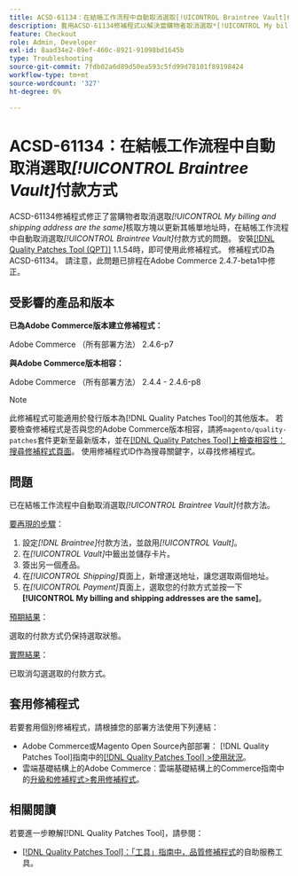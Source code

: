 ```yaml
---
title: ACSD-61134：在結帳工作流程中自動取消選取[!UICONTROL Braintree Vault]付款方式
description: 套用ACSD-61134修補程式以解決當購物者取消選取*[!UICONTROL My billing and shipping address are the same]*核取方塊以更新其帳單地址時，在結帳工作流程中自動取消選取*[!UICONTROL Braintree Vault]*付款方法的Adobe Commerce問題。
feature: Checkout
role: Admin, Developer
exl-id: 8aad34e2-89ef-460c-8921-91098bd1645b
type: Troubleshooting
source-git-commit: 7fdb02a6d89d50ea593c5fd99d78101f89198424
workflow-type: tm+mt
source-wordcount: '327'
ht-degree: 0%

---
```


# ACSD-61134：在結帳工作流程中自動取消選取&#x200B;*[!UICONTROL Braintree Vault]*&#x200B;付款方式

ACSD-61134修補程式修正了當購物者取消選取&#x200B;*[!UICONTROL My billing and shipping address are the same]*&#x200B;核取方塊以更新其帳單地址時，在結帳工作流程中自動取消選取&#x200B;*[!UICONTROL Braintree Vault]*&#x200B;付款方式的問題。 安裝[[!DNL Quality Patches Tool (QPT)]](https://experienceleague.adobe.com/en/docs/commerce-operations/tools/quality-patches-tool/quality-patches-tool-to-self-serve-quality-patches) 1.1.54時，即可使用此修補程式。 修補程式ID為ACSD-61134。 請注意，此問題已排程在Adobe Commerce 2.4.7-beta1中修正。

## 受影響的產品和版本

**已為Adobe Commerce版本建立修補程式：**

Adobe Commerce （所有部署方法） 2.4.6-p7

**與Adobe Commerce版本相容：**

Adobe Commerce （所有部署方法） 2.4.4 - 2.4.6-p8

>[!NOTE]
>
>此修補程式可能適用於發行版本為[!DNL Quality Patches Tool]的其他版本。 若要檢查修補程式是否與您的Adobe Commerce版本相容，請將`magento/quality-patches`套件更新至最新版本，並在[[!DNL Quality Patches Tool]上檢查相容性：搜尋修補程式頁面](https://experienceleague.adobe.com/tools/commerce-quality-patches/index.html)。 使用修補程式ID作為搜尋關鍵字，以尋找修補程式。

## 問題

已在結帳工作流程中自動取消選取&#x200B;*[!UICONTROL Braintree Vault]*&#x200B;付款方法。

<u>要再現的步驟</u>：

1. 設定&#x200B;*[!DNL Braintree]*&#x200B;付款方法，並啟用&#x200B;*[!UICONTROL Vault]*。
1. 在&#x200B;*[!UICONTROL Vault]*&#x200B;中籤出並儲存卡片。
1. 簽出另一個產品。
1. 在&#x200B;*[!UICONTROL Shipping]*&#x200B;頁面上，新增運送地址，讓您選取兩個地址。
1. 在&#x200B;*[!UICONTROL Payment]*&#x200B;頁面上，選取您的付款方式並按一下&#x200B;**[!UICONTROL My billing and shipping addresses are the same]**。

<u>預期結果</u>：

選取的付款方式仍保持選取狀態。

<u>實際結果</u>：

已取消勾選選取的付款方式。

## 套用修補程式

若要套用個別修補程式，請根據您的部署方法使用下列連結：

* Adobe Commerce或Magento Open Source內部部署： [!DNL Quality Patches Tool]指南中的[[!DNL Quality Patches Tool] >使用狀況](/help/tools/quality-patches-tool/usage.md)。
* 雲端基礎結構上的Adobe Commerce：雲端基礎結構上的Commerce指南中的[升級和修補程式>套用修補程式](https://experienceleague.adobe.com/docs/commerce-cloud-service/user-guide/develop/upgrade/apply-patches.html)。

## 相關閱讀

若要進一步瞭解[!DNL Quality Patches Tool]，請參閱：

* [[!DNL Quality Patches Tool]：「工具」指南中，品質修補程式](/help/tools/quality-patches-tool/quality-patches-tool-to-self-serve-quality-patches.md)的自助服務工具。
